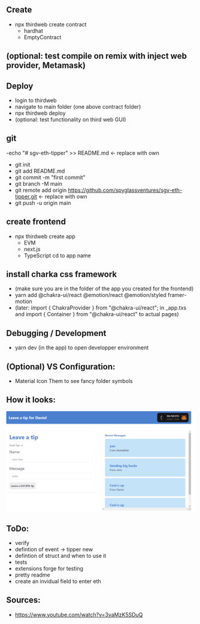 Create
--------------------------------------
- npx thirdweb create contract
    - hardhat
    - EmptyContract

(optional: test compile on remix with inject web provider, Metamask)
--------------------------------------

Deploy
--------------------------------------
- login to thirdweb
- navigate to main folder (one above contract folder)
- npx thirdweb deploy
- (optional: test functionality on third web GUI)

git
--------------------------------------
-echo "# sgv-eth-tipper" >> README.md  <- replace with own
- git init
- git add README.md
- git commit -m "first commit"
- git branch -M main
- git remote add origin https://github.com/spyglassventures/sgv-eth-tipper.git  <- replace with own
- git push -u origin main

create frontend
--------------------------------------
- npx thirdweb create app
    - EVM
    - next.js
    - TypeScript
cd to app name


install charka css framework
--------------------------------------
- (make sure you are in the folder of the app you created for the frontend)
- yarn add @chakra-ui/react @emotion/react @emotion/styled framer-motion
- (later: import { ChakraProvider } from "@chakra-ui/react"; in _app.txs and import { Container } from "@chakra-ui/react" to actual pages)

Debugging / Development
--------------------------------------
- yarn dev (in the app) to open developper environment



(Optional) VS Configuration:
--------------------------------------
- Material Icon Them to see fancy folder symbols

How it looks:
-------------------------------------
![Alt text](image.png)

ToDo:
-------------------------------------
- verify
- defintion of event -> tipper new
- defintion of struct and when to use it
- tests
- extensions forge for testing
- pretty readme
- create an invidual field to enter eth

Sources:
--------------------------------------
- https://www.youtube.com/watch?v=3vaMzK5SDuQ